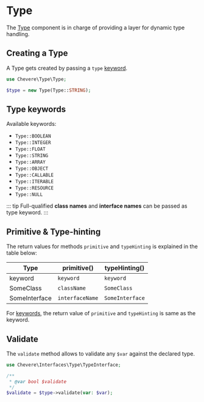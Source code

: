 # Type

The [Type](../reference/Chevere/Components/Type/Type.md) component is in charge of providing a layer for dynamic type handling.

## Creating a Type

A Type gets created by passing a `type` [keyword](#type-keywords).

```php
use Chevere\Type\Type;

$type = new Type(Type::STRING);
```

## Type keywords

Available keywords:

- `Type::BOOLEAN`
- `Type::INTEGER`
- `Type::FLOAT`
- `Type::STRING`
- `Type::ARRAY`
- `Type::OBJECT`
- `Type::CALLABLE`
- `Type::ITERABLE`
- `Type::RESOURCE`
- `Type::NULL`

::: tip
Full-qualified **class names** and **interface names** can be passed as type keyword.
:::

## Primitive & Type-hinting

The return values for methods `primitive` and `typeHinting` is explained in the table below:

| Type          | primitive()     | typeHinting()   |
| ------------- | --------------- | --------------- |
| keyword       | `keyword`       | `keyword`       |
| SomeClass     | `className`     | `SomeClass`     |
| SomeInterface | `interfaceName` | `SomeInterface` |

For [keywords](#keywords), the return value of `primitive` and `typeHinting` is same as the keyword.

## Validate

The `validate` method allows to validate any `$var` against the declared type.

```php
use Chevere\Interfaces\Type\TypeInterface;

/**
 * @var bool $validate
 */
$validate = $type->validate(var: $var);
```
